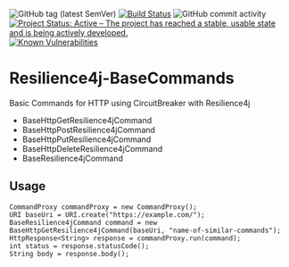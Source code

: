 ![GitHub tag (latest SemVer)](https://img.shields.io/github/v/tag/Cantara/Resilience4j-BaseCommands) [![Build Status](https://jenkins.entraos.io/buildStatus/icon?job=Resilience4j-BaseCommands)](https://jenkins.entraos.io/view/Build%20Monitor/job/Resilience4j-BaseCommands/) ![GitHub commit activity](https://img.shields.io/github/commit-activity/m/Cantara/Resilience4j-BaseCommands/?foo=bar) [![Project Status: Active – The project has reached a stable, usable state and is being actively developed.](http://www.repostatus.org/badges/latest/active.svg)](http://www.repostatus.org/#active) [![Known Vulnerabilities](https://snyk.io/test/github/Cantara/Resilience4j-BaseCommands/badge.svg)](https://snyk.io/test/github/Cantara/Resilience4j-BaseCommands)

# Resilience4j-BaseCommands
Basic Commands for HTTP using CircuitBreaker with Resilience4j

 * BaseHttpGetResilience4jCommand
 * BaseHttpPostResilience4jCommand
 * BaseHttpPutResilience4jCommand
 * BaseHttpDeleteResilience4jCommand
 * BaseResilience4jCommand

## Usage

```
CommandProxy commandProxy = new CommandProxy();
URI baseUri = URI.create("https://example.com/");
BaseResilience4jCommand command = new BaseHttpGetResilience4jCommand(baseUri, "name-of-similar-commands");
HttpResponse<String> response = commandProxy.run(command);
int status = response.statusCode();
String body = response.body();
```
 
 

 
